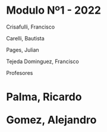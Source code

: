 # Modulo Nº1 - 2022
<p>
Crisafulli, Francisco
<p>
  Carelli, Bautista
  <p>
    Pages, Julian
    <p>
      Tejeda Dominguez, Francisco
      <p>
Profesores
<h1>
  Palma, Ricardo
<p>
  Gomez, Alejandro
  </h1>
  
